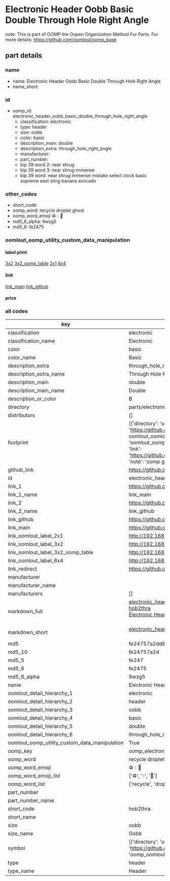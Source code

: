 # Electronic Header Oobb Basic Double Through Hole Right Angle  

note: This is part of OOMP the Oopen Organization Method For Parts. For more details: https://github.com/oomlout/oomp_base

##  part details
  







### name
* name: Electronic Header Oobb Basic Double Through Hole Right Angle
* name_short: 
### id
* oomp_id: electronic_header_oobb_basic_double_through_hole_right_angle
  * classification: electronic
  * type: header
  * size: oobb
  * color: basic
  * description_main: double
  * description_extra: through_hole_right_angle
  * manufacturer: 
  * part_number: 
  * bip 39 word 2: near shrug
  * bip 39 word 3: near shrug immense
  * bip 39 word: near shrug immense mistake select clock basic supreme east sting banana avocado

### other_codes
* short_code: 
* oomp_word: recycle droplet ghost
* oomp_word_emoji :recycle: :droplet: :ghost:
* md5_6_alpha: 9wzg5
* md5_6: fe2475






### oomlout_oomp_utility_custom_data_manipulation
#### label print
[3x2](http://192.168.1.245:1112/?label=oomp%209wzg5)
[3x2_oomp_table](http://192.168.1.108:1112/?label=oomp%209wzg5)
[2x1](http://192.168.1.242:1112/?label=oomp%209wzg5)
[6x4](http://192.168.1.55:1112/?label=oomp%209wzg5)    

#### link

[link_main](https://github.com/oomlout/oomlout_oomp_version_1_messy/tree/main/parts/electronic_header_oobb_basic_double_through_hole_right_angle) [link_github](https://github.com/oomlout/oomlout_oomp_version_1_messy/tree/main/parts/electronic_header_oobb_basic_double_through_hole_right_angle)                             

#### price







### all codes 
| key | value |  
| --- | --- |  
| classification | electronic |  
| classification_name | Electronic |  
| color | basic |  
| color_name | Basic |  
| description_extra | through_hole_right_angle |  
| description_extra_name | Through Hole Right Angle |  
| description_main | double |  
| description_main_name | Double |  
| description_or_color | B  |  
| directory | parts/electronic_header_oobb_basic_double_through_hole_right_angle |  
| distributors | [] |  
| footprint | [{'directory': 'oomlout_oomp_footprint_bot/footprints/oomlout_oomlout_oomp_footprint_templates_oobb_connector_basic_double//working/working.kicad_mod', 'index': 0, 'link': 'https://github.com/oomlout/oomlout_oomp_footprint_bot/tree/main/foootprntss/oomlout_oomlout_oomp_footprint_templates_oobb_connector_basic_double', 'note': 'source footprint oomlout_oomlout_oomp_footprint_templates_oobb_connector_basic_double', 'oomp_key': 'oomp_oomlout_oomlout_oomp_footprint_templates_oobb_connector_basic_double'}, {'directory': 'oomlout_oomp_footprint_bot/footprints/oomlout_oomlout_oomp_part_footprints_hob2thra_electronic_header_oobb_basic_double_through_hole_right_angle//working/working.kicad_mod', 'index': 1, 'link': 'https://github.com/oomlout/oomlout_oomp_footprint_bot/tree/main/foootprntss/oomlout_oomlout_oomp_part_footprints_hob2thra_electronic_header_oobb_basic_double_through_hole_right_angle', 'note': 'oomp generated footprint', 'oomp_key': 'oomp_oomlout_oomlout_oomp_part_footprints_hob2thra_electronic_header_oobb_basic_double_through_hole_right_angle'}] |  
| github_link | https://github.com/oomlout/oomlout_oomp_part_src/tree/main/parts/electronic_header_oobb_basic_double_through_hole_right_angle |  
| id | electronic_header_oobb_basic_double_through_hole_right_angle |  
| link_1 | https://github.com/oomlout/oomlout_oomp_version_1_messy/tree/main/parts/electronic_header_oobb_basic_double_through_hole_right_angle |  
| link_1_name | link_main |  
| link_2 | https://github.com/oomlout/oomlout_oomp_version_1_messy/tree/main/parts/electronic_header_oobb_basic_double_through_hole_right_angle |  
| link_2_name | link_github |  
| link_github | https://github.com/oomlout/oomlout_oomp_version_1_messy/tree/main/parts/electronic_header_oobb_basic_double_through_hole_right_angle |  
| link_main | https://github.com/oomlout/oomlout_oomp_version_1_messy/tree/main/parts/electronic_header_oobb_basic_double_through_hole_right_angle |  
| link_oomlout_label_2x1 | http://192.168.1.242:1112/?label=oomp%209wzg5 |  
| link_oomlout_label_3x2 | http://192.168.1.245:1112/?label=oomp%209wzg5 |  
| link_oomlout_label_3x2_oomp_table | http://192.168.1.108:1112/?label=oomp%209wzg5 |  
| link_oomlout_label_6x4 | http://192.168.1.55:1112/?label=oomp%209wzg5 |  
| link_redirect | https://github.com/oomlout/oomlout_oomp_version_1_messy/tree/main/parts/electronic_header_oobb_basic_double_through_hole_right_angle |  
| manufacturer |  |  
| manufacturer_name |  |  
| manufacturers | [] |  
| markdown_full | [electronic_header_oobb_basic_double_through_hole_right_angle](none)<br>[hob2thra](none)<br>[Electronic Header Oobb Basic Double Through Hole Right Angle](none)<br><br> |  
| markdown_short | [electronic_header_oobb_basic_double_through_hole_right_angle](none)<br><br> |  
| md5 | fe24757a2dd9e260ade1a8dee331d49c |  
| md5_10 | fe24757a2d |  
| md5_5 | fe247 |  
| md5_6 | fe2475 |  
| md5_6_alpha | 9wzg5 |  
| name | Electronic Header Oobb Basic Double Through Hole Right Angle |  
| oomlout_detail_hierarchy_1 | electronic |  
| oomlout_detail_hierarchy_2 | header |  
| oomlout_detail_hierarchy_3 | oobb |  
| oomlout_detail_hierarchy_4 | basic |  
| oomlout_detail_hierarchy_5 | double |  
| oomlout_detail_hierarchy_6 | through_hole_right_angle |  
| oomlout_oomp_utility_custom_data_manipulation | True |  
| oomp_key | oomp_electronic_header_oobb_basic_double_through_hole_right_angle |  
| oomp_word | recycle droplet ghost |  
| oomp_word_emoji | :recycle: :droplet: :ghost: |  
| oomp_word_emoji_list | [':recycle:', ':droplet:', ':ghost:'] |  
| oomp_word_list | ['recycle', 'droplet', 'ghost'] |  
| part_number |  |  
| part_number_name |  |  
| short_code | hob2thra |  
| short_name |  |  
| size | oobb |  
| size_name | Oobb |  
| symbol | [{'directory': 'oomlout_oomp_symbol_bot/symbols/oomlout_oomlout_oomp_part_templates_oobb_connector_basic_double//working/working.kicad_sym', 'index': 0, 'link': 'https://github.com/oomlout/oomlout_oomp_symbol_bot/tree/main/symbols/oomlout_oomlout_oomp_part_templates_oobb_connector_basic_double', 'oomp_key': 'oomp_oomlout_oomlout_oomp_part_templates_oobb_connector_basic_double'}] |  
| type | header |  
| type_name | Header |  
